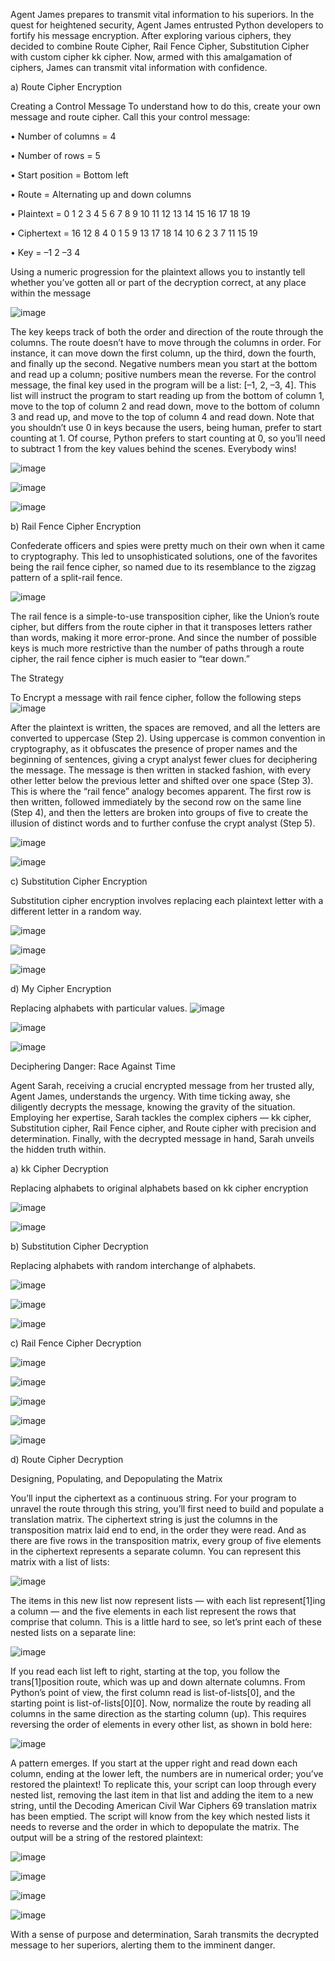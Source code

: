 Agent James prepares to transmit vital information to his superiors. In the quest for heightened security, Agent James entrusted Python developers to fortify his message encryption. After exploring various ciphers, they decided to combine Route Cipher, Rail Fence Cipher, Substitution Cipher with custom cipher kk cipher. Now, armed with this amalgamation of ciphers, James can transmit vital information with confidence.

a) Route Cipher Encryption

Creating a Control Message To understand how to do this, create your own message and route cipher. Call this your control message:

• Number of columns = 4

• Number of rows = 5

• Start position = Bottom left

• Route = Alternating up and down columns

• Plaintext = 0 1 2 3 4 5 6 7 8 9 10 11 12 13 14 15 16 17 18 19

• Ciphertext = 16 12 8 4 0 1 5 9 13 17 18 14 10 6 2 3 7 11 15 19

• Key = –1 2 –3 4

Using a numeric progression for the plaintext allows you to instantly tell whether you’ve gotten all or part of the decryption correct, at any place within the message

![image](https://github.com/koushikkatakam/cipher_and_decipher/assets/116490778/1aa65418-6f5c-411d-8e3e-9bb8637df177)

The key keeps track of both the order and direction of the route through the columns. The route doesn’t have to move through the columns in order. For instance, it can move down the first column, up the third, down the fourth, and finally up the second. Negative numbers mean you start at the bottom and read up a column; positive numbers mean the reverse. For the control message, the final key used in the program will be a list: [–1, 2, –3, 4]. This list will instruct the program to start reading up from the bottom of column 1, move to the top of column 2 and read down, move to the bottom of column 3 and read up, and move to the top of column 4 and read down. Note that you shouldn’t use 0 in keys because the users, being human, prefer to start counting at 1. Of course, Python prefers to start counting at 0, so you’ll need to subtract 1 from the key values behind the scenes. Everybody wins!

![image](https://github.com/koushikkatakam/cipher_and_decipher/assets/116490778/5b5df632-b66e-4e18-acc0-b9dd7d25461f)

![image](https://github.com/koushikkatakam/cipher_and_decipher/assets/116490778/41aff8b6-4717-44a7-b736-0036f0824f11)

![image](https://github.com/koushikkatakam/cipher_and_decipher/assets/116490778/390281d0-1486-4608-9d0e-3b78d87cba7e)



b) Rail Fence Cipher Encryption

Confederate officers and spies were pretty much on their own when it came to cryptography. This led to unsophisticated solutions, one of the favorites being the rail fence cipher, so named due to its resemblance to the zigzag pattern of a split-rail fence.

![image](https://github.com/koushikkatakam/cipher_and_decipher/assets/116490778/75508ebb-3791-4744-917d-7da082ed4daa)

The rail fence is a simple-to-use transposition cipher, like the Union’s route cipher, but differs from the route cipher in that it transposes letters rather than words, making it more error-prone. And since the number of possible keys is much more restrictive than the number of paths through a route cipher, the rail fence cipher is much easier to “tear down.”

The Strategy

To Encrypt a message with rail fence cipher, follow the following steps
![image](https://github.com/koushikkatakam/cipher_and_decipher/assets/116490778/c60802d9-c993-4202-93ba-0203a7a45923)

After the plaintext is written, the spaces are removed, and all the letters are converted to uppercase (Step 2). Using uppercase is common convention in cryptography, as it obfuscates the presence of proper names and the beginning of sentences, giving a crypt analyst fewer clues for deciphering the message. The message is then written in stacked fashion, with every other letter below the previous letter and shifted over one space (Step 3). This is where the “rail fence” analogy becomes apparent. The first row is then written, followed immediately by the second row on the same line (Step 4), and then the letters are broken into groups of five to create the illusion of distinct words and to further confuse the crypt analyst (Step 5).

![image](https://github.com/koushikkatakam/cipher_and_decipher/assets/116490778/0928a530-3bf0-4820-a35b-bc4fe30a7d2c)

![image](https://github.com/koushikkatakam/cipher_and_decipher/assets/116490778/496b14ce-0318-4115-90d3-5a237d094833)



c) Substitution Cipher Encryption

Substitution cipher encryption involves replacing each plaintext letter with a different letter in a random way.

![image](https://github.com/koushikkatakam/cipher_and_decipher/assets/116490778/816f0ce4-e4ad-4883-9c96-46e8b8f03e29)

![image](https://github.com/koushikkatakam/cipher_and_decipher/assets/116490778/1462452b-15d7-4e5d-98c9-63402e567ee1)

![image](https://github.com/koushikkatakam/cipher_and_decipher/assets/116490778/d6080ca0-4a0d-46f2-8698-5942ab741dfe)



d) My Cipher Encryption

Replacing alphabets with particular values.
![image](https://github.com/koushikkatakam/cipher_and_decipher/assets/116490778/b11deb0a-a894-4d58-9f89-8a6cafc5690b)

![image](https://github.com/koushikkatakam/cipher_and_decipher/assets/116490778/b3148c92-e852-48b8-b360-c1be2e1b92fe)

![image](https://github.com/koushikkatakam/cipher_and_decipher/assets/116490778/6eefaac5-8514-46ad-8fef-a79c6707885b)




Deciphering Danger: Race Against Time

Agent Sarah, receiving a crucial encrypted message from her trusted ally, Agent James, understands the urgency. With time ticking away, she diligently decrypts the message, knowing the gravity of the situation. Employing her expertise, Sarah tackles the complex ciphers — kk cipher, Substitution cipher, Rail Fence cipher, and Route cipher with precision and determination. Finally, with the decrypted message in hand, Sarah unveils the hidden truth within.

a) kk Cipher Decryption

Replacing alphabets to original alphabets based on kk cipher encryption

![image](https://github.com/koushikkatakam/cipher_and_decipher/assets/116490778/0bd78104-2681-4b75-af24-ed26063beb2e)

![image](https://github.com/koushikkatakam/cipher_and_decipher/assets/116490778/526e0089-7a4f-4541-ad7b-c66bd3289317)



b) Substitution Cipher Decryption

Replacing alphabets with random interchange of alphabets.

![image](https://github.com/koushikkatakam/cipher_and_decipher/assets/116490778/27720ae9-505d-40c2-8054-c606864f1f41)

![image](https://github.com/koushikkatakam/cipher_and_decipher/assets/116490778/24c696e4-9a74-476d-a0ba-423b99227dfc)

![image](https://github.com/koushikkatakam/cipher_and_decipher/assets/116490778/f5784f2e-d98b-4130-b85a-494c7ef62e97)



c) Rail Fence Cipher Decryption

![image](https://github.com/koushikkatakam/cipher_and_decipher/assets/116490778/bc53f71c-26b2-4323-b329-8af86000d821)

![image](https://github.com/koushikkatakam/cipher_and_decipher/assets/116490778/1a32d34f-e944-4ef3-bf01-40dc94f2667e)

![image](https://github.com/koushikkatakam/cipher_and_decipher/assets/116490778/dd2718ce-8ed4-40b6-9ca0-7dd9b74e0e2b)

![image](https://github.com/koushikkatakam/cipher_and_decipher/assets/116490778/fa642989-46ad-4a7b-851d-72a26ca2e792)

![image](https://github.com/koushikkatakam/cipher_and_decipher/assets/116490778/cb136df4-8361-49ff-9672-3743473a188d)



d) Route Cipher Decryption

Designing, Populating, and Depopulating the Matrix

You’ll input the ciphertext as a continuous string. For your program to unravel the route through this string, you’ll first need to build and populate a translation matrix. The ciphertext string is just the columns in the transposition matrix laid end to end, in the order they were read. And as there are five rows in the transposition matrix, every group of five elements in the ciphertext represents a separate column. You can represent this matrix with a list of lists:

![image](https://github.com/koushikkatakam/cipher_and_decipher/assets/116490778/34de3beb-0aeb-4e99-ad57-80a044b1c824)

The items in this new list now represent lists — with each list represent[1]ing a column — and the five elements in each list represent the rows that comprise that column. This is a little hard to see, so let’s print each of these nested lists on a separate line:

![image](https://github.com/koushikkatakam/cipher_and_decipher/assets/116490778/58a490d2-b997-41f5-8c34-9b316c00db71)

If you read each list left to right, starting at the top, you follow the trans[1]position route, which was up and down alternate columns. From Python’s point of view, the first column read is list-of-lists[0], and the starting point is list-of-lists[0][0]. Now, normalize the route by reading all columns in the same direction as the starting column (up). This requires reversing the order of elements in every other list, as shown in bold here:

![image](https://github.com/koushikkatakam/cipher_and_decipher/assets/116490778/4edcf500-3f7b-4beb-ae51-9407ecd8bd53)

A pattern emerges. If you start at the upper right and read down each column, ending at the lower left, the numbers are in numerical order; you’ve restored the plaintext! To replicate this, your script can loop through every nested list, removing the last item in that list and adding the item to a new string, until the Decoding American Civil War Ciphers 69 translation matrix has been emptied. The script will know from the key which nested lists it needs to reverse and the order in which to depopulate the matrix. The output will be a string of the restored plaintext:

![image](https://github.com/koushikkatakam/cipher_and_decipher/assets/116490778/2f80547b-1362-40f1-8a19-2915a441cc4f)

![image](https://github.com/koushikkatakam/cipher_and_decipher/assets/116490778/5f52d8ce-fc28-4ea6-9bb8-c16ecab96f5a)

![image](https://github.com/koushikkatakam/cipher_and_decipher/assets/116490778/eeefc5e4-b80d-4321-9829-428f5336095d)

![image](https://github.com/koushikkatakam/cipher_and_decipher/assets/116490778/34bf24a7-5312-443c-9754-052b7e90dce0)

With a sense of purpose and determination, Sarah transmits the decrypted message to her superiors, alerting them to the imminent danger.
































